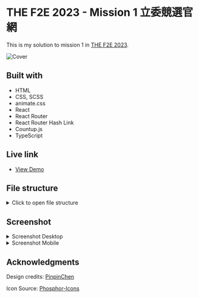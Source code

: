 # THE F2E 2023 - Mission 1 立委競選官網

This is my solution to mission 1 in [THE F2E 2023](https://2023.thef2e.com/).

![Cover](https://github.com/peiyi-c/2023-F2E-mission1/assets/73789013/b36f2e68-bdb9-4634-8764-44effb0b3b63)

## Built with

- HTML
- CSS, SCSS
- animate.css
- React
- React Router
- React Router Hash Link
- Countup.js
- TypeScript

## Live link
- [View Demo](https://peiyi-c.github.io/2023-F2E-mission1/)


## File structure

<details>
<summary>Click to open file structure</summary>

```
├── node_modules
├── public
├── src
│   ├── assets
│   ├──components
│   │     ├── Header
│   │     │   ├── index.tsx
│   │     │   └── index.scss
│   │     │
│   │     ├── Main
│   │     │   ├── index.tsx
│   │     │   └── index.scss
│   │     │
│   │     ├── Hero
│   │     │   ├── index.tsx
│   │     │   └── index.scss
│   │     │
│   │     ├── Claims
│   │     │   ├── index.tsx
│   │     │   └── index.scss
│   │     │
│   │     ├── Events
│   │     │   ├── index.tsx
│   │     │   └── index.scss
│   │     │
│   │     ├── onations
│   │     │   ├── index.tsx
│   │     │   └── index.scss
│   │     │
│   │     ├── Policy
│   │     │   ├── index.tsx
│   │     │   └── index.scss
│   │     │
│   │     ├── Mailbox
│   │     │   ├── index.tsx
│   │     │   └── index.scss
│   │     │
│   │     └── Footer
│   │         ├── index.tsx
│   │         └── index.scss
│   │
│   ├── containers
│   │     ├── BlurContext
│   │     │   └──index.tsx
│   │     │
│   │     └── HeaderContainer
│   │         └── index.tsx
│   ├── data
│   │     └── data.js
│   │
│   ├── utilities
│   │     └── helpers.js
│   │
│   ├── App.scss
│   ├── App.tsx
│   ├── index.css
│   └── main.tsx
│
├── .gitignore
├── index.html
...
└── README.md

```

</details>


## Screenshot
<details>
<summary> Screenshot Desktop</summary>
  
![Opera Snapshot](https://github.com/peiyi-c/2023-F2E-mission1/assets/73789013/cff6f154-77b3-45c7-96fa-d63e0e77f83a)
</details>

<details>
<summary> Screenshot Mobile</summary>
  
![Opera Snapshot](https://github.com/peiyi-c/2023-F2E-mission1/assets/73789013/74fdebce-af4c-4fd0-a33f-3d82dfe0e444)
</details>


## Acknowledgments

Design credits: [PinpinChen](https://www.figma.com/file/3jLMmrhDl3UkjTKbU5YCye/2023-F2E-%E7%AB%8B%E5%A7%94%E7%AB%B6%E9%81%B8%E5%AE%98%E7%B6%B2?node-id=6%3A39&mode=dev)

Icon Source: [Phosphor-Icons](https://github.com/phosphor-icons/homepage#phosphor-icons)
